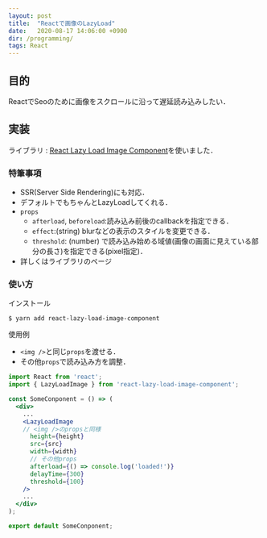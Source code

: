 ```yaml
---
layout: post
title:  "Reactで画像のLazyLoad"
date:   2020-08-17 14:06:00 +0900
dir: /programming/
tags: React
---
```

## 目的
ReactでSeoのために画像をスクロールに沿って遅延読み込みしたい．

## 実装
ライブラリ : [React Lazy Load Image Component](https://www.npmjs.com/package/react-lazy-load-image-component)を使いました．

### 特筆事項
- SSR(Server Side Rendering)にも対応．
- デフォルトでもちゃんとLazyLoadしてくれる．
- `props`
  - `afterload`, `beforeload`:読み込み前後のcallbackを指定できる．
  - `effect`:(string) blurなどの表示のスタイルを変更できる．
  - `threshold`: (number) で読み込み始める域値(画像の画面に見えている部分の長さ)を指定できる(pixel指定)．
- 詳しくはライブラリのページ

### 使い方
インストール
```
$ yarn add react-lazy-load-image-component
```
使用例
- `<img />`と同じ`props`を渡せる．
- その他`props`で読み込み方を調整．

```jsx
import React from 'react';
import { LazyLoadImage } from 'react-lazy-load-image-component';

const SomeConponent = () => (
  <div>
    ...
    <LazyLoadImage
    // <img />のpropsと同様
      height={height}
      src={src}
      width={width}
      // その他props
      afterload={() => console.log('loaded!')}
      delayTime={300}
      threshold={100}
    />
    ...
  </div>
);

export default SomeConponent;
```
